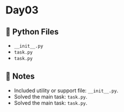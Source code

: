 # Day03

## 📄 Python Files
- `__init__.py`
- `task.py`
- `task.py`

## 📝 Notes
- Included utility or support file: `__init__.py`.
- Solved the main task: `task.py`.
- Solved the main task: `task.py`.